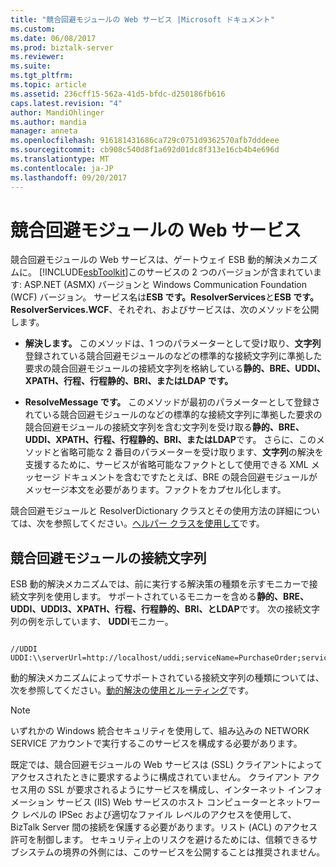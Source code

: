 ```yaml
---
title: "競合回避モジュールの Web サービス |Microsoft ドキュメント"
ms.custom: 
ms.date: 06/08/2017
ms.prod: biztalk-server
ms.reviewer: 
ms.suite: 
ms.tgt_pltfrm: 
ms.topic: article
ms.assetid: 236cff15-562a-41d5-bfdc-d250186fb616
caps.latest.revision: "4"
author: MandiOhlinger
ms.author: mandia
manager: anneta
ms.openlocfilehash: 916181431686ca729c0751d9362570afb7dddeee
ms.sourcegitcommit: cb908c540d8f1a692d01dc8f313e16cb4b4e696d
ms.translationtype: MT
ms.contentlocale: ja-JP
ms.lasthandoff: 09/20/2017
---
```

# <a name="the-resolver-web-service"></a>競合回避モジュールの Web サービス
競合回避モジュールの Web サービスは、ゲートウェイ ESB 動的解決メカニズムに。 [!INCLUDE[esbToolkit](../includes/esbtoolkit-md.md)]このサービスの 2 つのバージョンが含まれています: ASP.NET (ASMX) バージョンと Windows Communication Foundation (WCF) バージョン。 サービス名は**ESB です。ResolverServices**と**ESB です。ResolverServices.WCF**、それぞれ、およびサービスは、次のメソッドを公開します。  
  
-   **解決します。** このメソッドは、1 つのパラメーターとして受け取り、**文字列**登録されている競合回避モジュールのなどの標準的な接続文字列に準拠した要求の競合回避モジュールの接続文字列を格納している**静的、BRE、UDDI、XPATH、行程、行程静的、BRI、**または**LDAP です。**  
  
-   **ResolveMessage です。** このメソッドが最初のパラメーターとして登録されている競合回避モジュールのなどの標準的な接続文字列に準拠した要求の競合回避モジュールの接続文字列を含む文字列を受け取る**静的、BRE、UDDI、XPATH、行程、行程静的、BRI、**または**LDAP**です。 さらに、このメソッドと省略可能な 2 番目のパラメーターを受け取ります、**文字列**の解決を支援するために、サービスが省略可能なファクトとして使用できる XML メッセージ ドキュメントを含むですたとえば、BRE の競合回避モジュールがメッセージ本文を必要があります。ファクトをカプセル化します。  
  
 競合回避モジュールと ResolverDictionary クラスとその使用方法の詳細については、次を参照してください。[ヘルパー クラスを使用して](../esb-toolkit/using-the-helper-classes.md)です。  
  
## <a name="resolver-connection-strings"></a>競合回避モジュールの接続文字列  
 ESB 動的解決メカニズムでは、前に実行する解決策の種類を示すモニカーで接続文字列を使用します。 サポートされているモニカーを含める**静的、BRE、UDDI、UDDI3、XPATH、行程、行程静的、BRI、**と**LDAP**です。 次の接続文字列の例を示しています、 **UDDI**モニカー。  
  
```  
  
//UDDI  
UDDI:\\serverUrl=http://localhost/uddi;serviceName=PurchaseOrder;serviceProvider=Microsoft.Practices.ESB  
```  
  
 動的解決メカニズムによってサポートされている接続文字列の種類については、次を参照してください。[動的解決の使用とルーティング](../esb-toolkit/using-dynamic-resolution-and-routing.md)です。  
  
> [!NOTE]
>  いずれかの Windows 統合セキュリティを使用して、組み込みの NETWORK SERVICE アカウントで実行するこのサービスを構成する必要があります。  
>   
>  既定では、競合回避モジュールの Web サービスは (SSL) クライアントによってアクセスされたときに要求するように構成されていません。 クライアント アクセス用の SSL が要求されるようにサービスを構成し、インターネット インフォメーション サービス (IIS) Web サービスのホスト コンピューターとネットワーク レベルの IPSec および適切なファイル レベルのアクセスを使用して、BizTalk Server 間の接続を保護する必要があります。リスト (ACL) のアクセス許可を制御します。 セキュリティ上のリスクを避けるためには、信頼できるサブシステムの境界の外側には、このサービスを公開することは推奨されません。